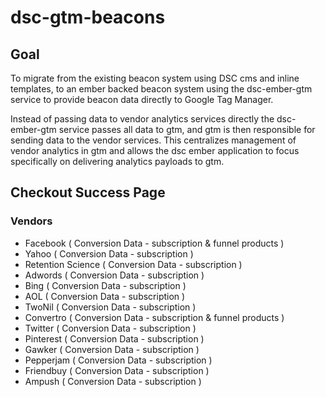 dsc-gtm-beacons
===============

## Goal

To migrate from the existing beacon system using DSC cms and inline templates, to an ember backed beacon system using
the dsc-ember-gtm service to provide beacon data directly to Google Tag Manager.

Instead of passing data to vendor analytics services directly the dsc-ember-gtm service passes all data to gtm,
and gtm is then responsible for sending data to the vendor services. This centralizes management of vendor analytics in gtm
and allows the dsc ember application to focus specifically on delivering analytics payloads to gtm.

## Checkout Success Page

### Vendors

* Facebook ( Conversion Data - subscription & funnel products )
* Yahoo ( Conversion Data - subscription )
* Retention Science	( Conversion Data - subscription )
* Adwords ( Conversion Data - subscription )
* Bing ( Conversion Data - subscription )
* AOL ( Conversion Data - subscription )
* TwoNil ( Conversion Data - subscription )
* Convertro	( Conversion Data - subscription & funnel products )
* Twitter ( Conversion Data - subscription )
* Pinterest	( Conversion Data - subscription )
* Gawker ( Conversion Data - subscription )
* Pepperjam	( Conversion Data - subscription )
* Friendbuy	( Conversion Data - subscription )
* Ampush ( Conversion Data - subscription )


